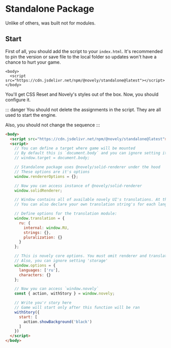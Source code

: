 # Standalone Package

Unlike of others, was built not for modules.

## Start

First of all, you should add the script to your `index.html`. It's recommended to pin the version or save file to the local folder so updates won't have a chance to hurt your game.

```html{2}
<body>
  <script src="https://cdn.jsdelivr.net/npm/@novely/standalone@latest"></script>
</body>
```

You'll get CSS Reset and Novely's styles out of the box. Now, you should configure it.

::: danger
You should not delete the assignments in the script. They are all used to start the engine.

Also, you should not change the sequence
:::

```html
<body>
  <script src="https://cdn.jsdelivr.net/npm/@novely/standalone@latest"></script>
  <script>
    // You can define a target where game will be mounted
    // By default this is `document.body` and you can ignore setting it
    // window.target = document.body;

    // Standalone package uses @novely/solid-renderer under the hood
    // These options are it's options
    window.rendererOptions = {};

    // Now you can access instance of @novely/solid-renderer
    window.solidRenderer;

    // Window contains all of available novely UI's translations. At the moment this is 'RU', 'EN', 'KK', and 'JP'
    // You can also declare your own translation string's for each language

    // Define options for the translation module:
    window.translation = {
      ru: {
        internal: window.RU,
        strings: {},
        pluralization: {}
      }
    };

    // This is novely core options. You must omit renderer and translation here.
    // Also, you can ignore setting 'storage'
    window.options = {
      languages: ['ru'],
      characters: {}
    };

    // Now you can access `window.novely`
    const { action, withStory } = window.novely;

    // Write you'r story here
    // Game will start only after this function will be ran
    withStory({
      start: [
        action.showBackground('black')
      ]
    })
  </script>
</body>
```